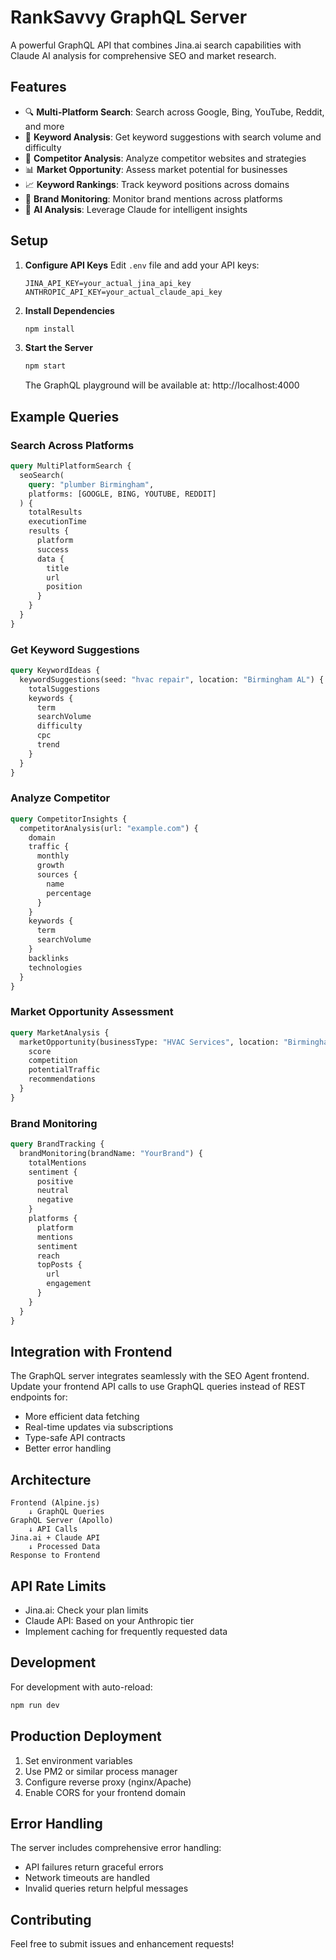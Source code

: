 # RankSavvy GraphQL Server

A powerful GraphQL API that combines Jina.ai search capabilities with Claude AI analysis for comprehensive SEO and market research.

## Features

- 🔍 **Multi-Platform Search**: Search across Google, Bing, YouTube, Reddit, and more
- 🎯 **Keyword Analysis**: Get keyword suggestions with search volume and difficulty
- 🏢 **Competitor Analysis**: Analyze competitor websites and strategies
- 📊 **Market Opportunity**: Assess market potential for businesses
- 📈 **Keyword Rankings**: Track keyword positions across domains
- 🔔 **Brand Monitoring**: Monitor brand mentions across platforms
- 🤖 **AI Analysis**: Leverage Claude for intelligent insights

## Setup

1. **Configure API Keys**
   Edit `.env` file and add your API keys:
   ```
   JINA_API_KEY=your_actual_jina_api_key
   ANTHROPIC_API_KEY=your_actual_claude_api_key
   ```

2. **Install Dependencies**
   ```bash
   npm install
   ```

3. **Start the Server**
   ```bash
   npm start
   ```

   The GraphQL playground will be available at: http://localhost:4000

## Example Queries

### Search Across Platforms
```graphql
query MultiPlatformSearch {
  seoSearch(
    query: "plumber Birmingham", 
    platforms: [GOOGLE, BING, YOUTUBE, REDDIT]
  ) {
    totalResults
    executionTime
    results {
      platform
      success
      data {
        title
        url
        position
      }
    }
  }
}
```

### Get Keyword Suggestions
```graphql
query KeywordIdeas {
  keywordSuggestions(seed: "hvac repair", location: "Birmingham AL") {
    totalSuggestions
    keywords {
      term
      searchVolume
      difficulty
      cpc
      trend
    }
  }
}
```

### Analyze Competitor
```graphql
query CompetitorInsights {
  competitorAnalysis(url: "example.com") {
    domain
    traffic {
      monthly
      growth
      sources {
        name
        percentage
      }
    }
    keywords {
      term
      searchVolume
    }
    backlinks
    technologies
  }
}
```

### Market Opportunity Assessment
```graphql
query MarketAnalysis {
  marketOpportunity(businessType: "HVAC Services", location: "Birmingham AL") {
    score
    competition
    potentialTraffic
    recommendations
  }
}
```

### Brand Monitoring
```graphql
query BrandTracking {
  brandMonitoring(brandName: "YourBrand") {
    totalMentions
    sentiment {
      positive
      neutral
      negative
    }
    platforms {
      platform
      mentions
      sentiment
      reach
      topPosts {
        url
        engagement
      }
    }
  }
}
```

## Integration with Frontend

The GraphQL server integrates seamlessly with the SEO Agent frontend. Update your frontend API calls to use GraphQL queries instead of REST endpoints for:

- More efficient data fetching
- Real-time updates via subscriptions
- Type-safe API contracts
- Better error handling

## Architecture

```
Frontend (Alpine.js) 
    ↓ GraphQL Queries
GraphQL Server (Apollo)
    ↓ API Calls
Jina.ai + Claude API
    ↓ Processed Data
Response to Frontend
```

## API Rate Limits

- Jina.ai: Check your plan limits
- Claude API: Based on your Anthropic tier
- Implement caching for frequently requested data

## Development

For development with auto-reload:
```bash
npm run dev
```

## Production Deployment

1. Set environment variables
2. Use PM2 or similar process manager
3. Configure reverse proxy (nginx/Apache)
4. Enable CORS for your frontend domain

## Error Handling

The server includes comprehensive error handling:
- API failures return graceful errors
- Network timeouts are handled
- Invalid queries return helpful messages

## Contributing

Feel free to submit issues and enhancement requests!